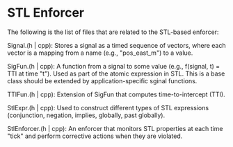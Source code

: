 # STL Enforcer

The following is the list of files that are related to the STL-based enforcer:

Signal.(h | cpp): Stores a signal as a timed sequence of vectors, where each vector is a mapping from a name (e.g., "pos_east_m") to a value.

SigFun.(h | cpp): A function from a signal to some value (e.g., f(signal, t) = TTI at time "t"). Used as part of the atomic expression in STL. This is a base class should be extended by application-specific sginal functions.

TTIFun.(h | cpp): Extension of SigFun that computes time-to-intercept (TTI).

StlExpr.(h | cpp): Used to construct different types of STL expressions (conjunction, negation, implies, globally, past globally).

StlEnforcer.(h | cpp): An enforcer that monitors STL properties at each time "tick" and perform corrective actions when they are violated.






